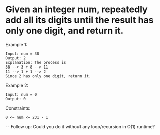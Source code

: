 # Given an integer num, repeatedly add all its digits until the result has only one digit, and return it.

 

Example 1:

```
Input: num = 38
Output: 2
Explanation: The process is
38 --> 3 + 8 --> 11
11 --> 1 + 1 --> 2 
Since 2 has only one digit, return it.
```
Example 2:
```
Input: num = 0
Output: 0
 ```

Constraints:
```
0 <= num <= 231 - 1
 ```

-- Follow up: Could you do it without any loop/recursion in O(1) runtime?
